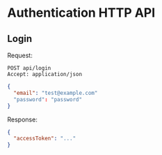 # Authentication HTTP API

## Login

Request:

```
POST api/login
Accept: application/json
```

```json
{
  "email": "test@example.com"
  "password": "password"
}
```

Response:

```json
{
  "accessToken": "..."
}
```
